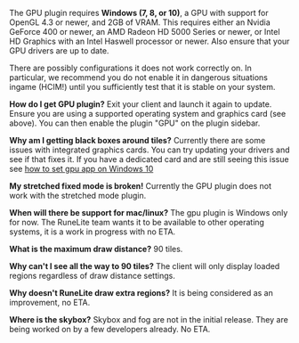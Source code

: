 The GPU plugin requires **Windows (7, 8, or 10)**, a GPU with support for OpenGL 4.3 or newer, and 2GB of VRAM. This requires either an Nvidia GeForce 400 or newer, an AMD Radeon HD 5000 Series or newer, or Intel HD Graphics with an Intel Haswell processor or newer. Also ensure that your GPU drivers are up to date.

There are possibly configurations it does not work correctly on. In particular, we recommend you do not enable it in dangerous situations ingame (HCIM!) until you sufficiently test that it is stable on your system.

**How do I get GPU plugin?**
Exit your client and launch it again to update. Ensure you are using a supported operating system and graphics card (see above). You can then enable the plugin "GPU" on the plugin sidebar.

**Why am I getting black boxes around tiles?**
Currently there are some issues with integrated graphics cards. You can try updating your drivers and see if that fixes it.
If you have a dedicated card and are still seeing this issue see [how to set gpu app on Windows 10](https://pureinfotech.com/set-gpu-app-windows-10/)

**My stretched fixed mode is broken!**
Currently the GPU plugin does not work with the stretched mode plugin.

**When will there be support for mac/linux?**
The gpu plugin is Windows only for now. The RuneLite team wants it to be available to other operating systems, it is a work in progress with no ETA.

**What is the maximum draw distance?**
90 tiles.

**Why can't I see all the way to 90 tiles?**
The client will only display loaded regions regardless of draw distance settings.

**Why doesn't RuneLite draw extra regions?**
It is being considered as an improvement, no ETA.

**Where is the skybox?**
Skybox and fog are not in the initial release. They are being worked on by a few developers already. No ETA.